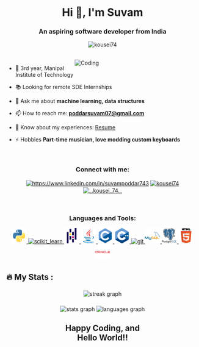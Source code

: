 <h1 align="center">Hi 👋, I'm Suvam</h1>
<h3 align="center">An aspiring software developer from India</h3>

<p align="center"> <img src="https://komarev.com/ghpvc/?username=kousei74&label=Profile%20views&color=0e75b6&style=flat" alt="kousei74" /> </p>
<br>

<img align="right" alt="Coding" border-radius width="325" src="https://store.outsourcingpundit.com/wp-content/uploads/2019/01/focus-animation.gif">

- 🔭 3rd year, Manipal Institute of Technology

- 📚 Looking for remote SDE Internships

- 💬 Ask me about **machine learning, data structures**

- 📫 How to reach me: **poddarsuvam07@gmail.com**

- 📄 Know about my experiences: [Resume](https://drive.google.com/file/d/1E90KqAhXMcQ_4tDG02eUXxIIZY94NnTm/view?usp=sharing)

- ⚡ Hobbies **Part-time musician, love modding custom keyboards**

<br>
<h3 align="center">Connect with me:</h3>
<p align="center">
<a href="https://linkedin.com/in/https://www.linkedin.com/in/suvampoddar743" target="blank"><img style="margin-right: 15 px" align="center" src="https://raw.githubusercontent.com/rahuldkjain/github-profile-readme-generator/master/src/images/icons/Social/linked-in-alt.svg" alt="https://www.linkedin.com/in/suvampoddar743" height="30" width="40" /></a>
<a href="https://kaggle.com/kousei74" target="blank"><img style="margin-right: 15 px" align="center" src="https://raw.githubusercontent.com/rahuldkjain/github-profile-readme-generator/master/src/images/icons/Social/kaggle.svg" alt="kousei74" height="30" width="40" /></a>
<a href="https://instagram.com/_.kousei_74._" target="blank"><img style="margin-right: 15 px" align="center" src="https://raw.githubusercontent.com/rahuldkjain/github-profile-readme-generator/master/src/images/icons/Social/instagram.svg" alt="_.kousei_74._" height="30" width="40" /></a>
</p>
<br>
<h3 align="center">Languages and Tools:</h3> 
  <p align="center">
  <a href="https://www.python.org" target="_blank" rel="noreferrer"> <img style="margin-right: 15 px" src="https://raw.githubusercontent.com/devicons/devicon/master/icons/python/python-original.svg" alt="python" width="40" height="40"/> </a> 
  <a href="https://scikit-learn.org/" target="_blank" rel="noreferrer"> <img style="margin-right: 15 px" src="https://upload.wikimedia.org/wikipedia/commons/0/05/Scikit_learn_logo_small.svg" alt="scikit_learn" width="40" height="40"/> </a>
  <a href="https://pandas.pydata.org/" target="_blank" rel="noreferrer"> <img style="margin-right: 15 px" src="https://raw.githubusercontent.com/devicons/devicon/2ae2a900d2f041da66e950e4d48052658d850630/icons/pandas/pandas-original.svg" alt="pandas" width="40" height="40"/> </a>
  <a href="https://www.java.com" target="_blank" rel="noreferrer"> <img style="margin-right: 15 px" src="https://raw.githubusercontent.com/devicons/devicon/master/icons/java/java-original.svg" alt="java" width="40" height="40"/> </a>
  <a href="https://www.cprogramming.com/" target="_blank" rel="noreferrer"> <img style="margin-right: 15 px" src="https://raw.githubusercontent.com/devicons/devicon/master/icons/c/c-original.svg" alt="c" width="40" height="40"/> </a> 
  <a href="https://www.w3schools.com/cpp/" target="_blank" rel="noreferrer"> <img style="margin-right: 15 px" src="https://raw.githubusercontent.com/devicons/devicon/master/icons/cplusplus/cplusplus-original.svg" alt="cplusplus" width="40" height="40"/> </a> 
  <a href="https://git-scm.com/" target="_blank" rel="noreferrer"> <img style="margin-right: 15 px" src="https://www.vectorlogo.zone/logos/git-scm/git-scm-icon.svg" alt="git" width="40" height="40"/> </a>  
  <a href="https://www.mysql.com/" target="_blank" rel="noreferrer"> <img style="margin-right: 15 px" src="https://raw.githubusercontent.com/devicons/devicon/master/icons/mysql/mysql-original-wordmark.svg" alt="mysql" width="40" height="40"/> </a>  
  <a href="https://www.postgresql.org" target="_blank" rel="noreferrer"> <img style="margin-right: 15 px" src="https://raw.githubusercontent.com/devicons/devicon/master/icons/postgresql/postgresql-original-wordmark.svg" alt="postgresql" width="40" height="40"/> </a> 
  <a href="https://www.w3.org/html/" target="_blank" rel="noreferrer"> <img style="margin-right: 15 px" src="https://raw.githubusercontent.com/devicons/devicon/master/icons/html5/html5-original-wordmark.svg" alt="html5" width="40" height="40"/> </a> 
  <a href="https://www.oracle.com/" target="_blank" rel="noreferrer"> <img style="margin-right: 15 px" src="https://raw.githubusercontent.com/devicons/devicon/master/icons/oracle/oracle-original.svg" alt="oracle" width="40" height="40"/> </a>  
</p>


<h2 align="left">🔥   My Stats :</h2>

###

<div align="center">
  <img src="https://streak-stats.demolab.com?user=Kousei74&locale=en&mode=daily&theme=dark&hide_border=false&border_radius=5&order=3" height="220" alt="streak graph"  />
</div>

###

<div align="center">
  <img src="https://github-readme-stats.vercel.app/api?username=Kousei74&hide_title=true&hide_rank=true&show_icons=true&include_all_commits=true&count_private=true&disable_animations=false&theme=dracula&locale=en&hide_border=true&order=1" height="150" alt="stats graph"  />
  <img src="https://github-readme-stats.vercel.app/api/top-langs?username=Kousei74&locale=en&hide_title=true&layout=compact&card_width=320&langs_count=5&theme=dracula&hide_border=true&order=2" height="150" alt="languages graph"  />
</div>

###

<h2 align="center">Happy Coding, and<br>Hello World!!</h2>


